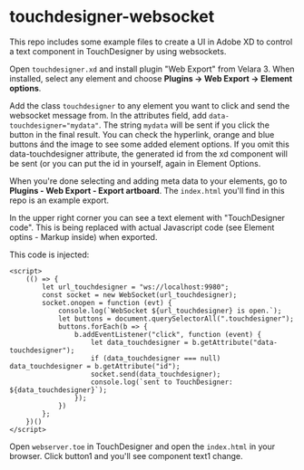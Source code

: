 # touchdesigner-websocket
This repo includes some example files to create a UI in Adobe XD to control a text component in TouchDesigner by using websockets.

Open `touchdesigner.xd` and install plugin "Web Export" from Velara 3.
When installed, select any element and choose **Plugins -> Web Export -> Element options**.

Add the class `touchdesigner` to any element you want to click and send the websocket message from.
In the attributes field, add `data-touchdesigner="mydata"`. The string `mydata` will be sent if you click the button in the final result. You can check the hyperlink, orange and blue buttons ánd the image to see some added element options.
If you omit this data-touchdesigner attribute, the generated id from the xd component will be sent (or you can put the id in yourself, again in Element Options.

When you're done selecting and adding meta data to your elements, go to **Plugins - Web Export - Export artboard**. The `index.html` you'll find in this repo is an example export.

In the upper right corner you can see a text element with "TouchDesigner code". This is being replaced with actual Javascript code (see Element optins - Markup inside) when exported. 

This code is injected:
```
<script>
	(() => {
		let url_touchdesigner = "ws://localhost:9980";
		const socket = new WebSocket(url_touchdesigner);
		socket.onopen = function (evt) {
			console.log(`WebSocket ${url_touchdesigner} is open.`);
			let buttons = document.querySelectorAll(".touchdesigner");
			buttons.forEach(b => {
				b.addEventListener("click", function (event) {
					let data_touchdesigner = b.getAttribute("data-touchdesigner");
					if (data_touchdesigner === null) data_touchdesigner = b.getAttribute("id");
					socket.send(data_touchdesigner);
					console.log(`sent to TouchDesigner: ${data_touchdesigner}`);
				});
			})
		};
	})()
</script>
```

Open `webserver.toe` in TouchDesigner and open the `index.html` in your browser. Click button1 and you'll see component text1 change.

